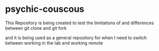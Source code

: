# psychic-couscous
This Repository is being created to test the limitaitons of and differences between git clone and git fork


and it is being used as a general repository for when I need to switch between working in the lab and working remote
